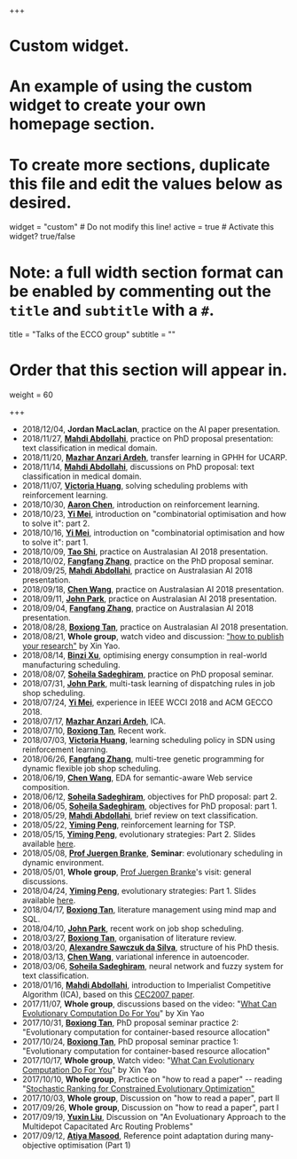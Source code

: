 +++
# Custom widget.
# An example of using the custom widget to create your own homepage section.
# To create more sections, duplicate this file and edit the values below as desired.
widget = "custom"  # Do not modify this line!
active = true  # Activate this widget? true/false

# Note: a full width section format can be enabled by commenting out the `title` and `subtitle` with a `#`.
title = "Talks of the ECCO group"
subtitle = ""

# Order that this section will appear in.
weight = 60

+++

- 2018/12/04, <strong>Jordan MacLaclan</strong>, practice on the AI paper presentation.
- 2018/11/27, <strong><a href="https://ecs.victoria.ac.nz/Main/GradMahdiAbdollahi">Mahdi Abdollahi</a></strong>, practice on PhD proposal presentation: text classification in medical domain.
- 2018/11/20, <strong><a href="https://ecs.victoria.ac.nz/Main/GradMazharAnsariArdeh">Mazhar Anzari Ardeh</a></strong>, transfer learning in GPHH for UCARP.
- 2018/11/14, <strong><a href="https://ecs.victoria.ac.nz/Main/GradMahdiAbdollahi">Mahdi Abdollahi</a></strong>, discussions on PhD proposal: text classification in medical domain.
- 2018/11/07, <strong><a href="https://ecs.victoria.ac.nz/Main/GradGuiyingHuang">Victoria Huang</a></strong>, solving scheduling problems with reinforcement learning.
- 2018/10/30, <strong><a href="http://ecs.victoria.ac.nz/Main/AaronChen">Aaron Chen</a></strong>, introduction on reinforcement learning.
- 2018/10/23, <strong><a href="http://ecs.victoria.ac.nz/Main/YiMei">Yi Mei</a></strong>, introduction on "combinatorial optimisation and how to solve it": part 2.
- 2018/10/16, <strong><a href="http://ecs.victoria.ac.nz/Main/YiMei">Yi Mei</a></strong>, introduction on "combinatorial optimisation and how to solve it": part 1.
- 2018/10/09, <strong><a href="https://ecs.victoria.ac.nz/Main/GradTaoShi">Tao Shi</a></strong>, practice on Australasian AI 2018 presentation.
- 2018/10/02, <strong><a href="https://ecs.victoria.ac.nz/Main/GradFangFangZhang">Fangfang Zhang</a></strong>, practice on the PhD proposal seminar.
- 2018/09/25, <strong><a href="https://ecs.victoria.ac.nz/Main/GradMahdiAbdollahi">Mahdi Abdollahi</a></strong>, practice on Australasian AI 2018 presentation.
- 2018/09/18, <strong><a href="https://ecs.victoria.ac.nz/Main/GradChenWang">Chen Wang</a></strong>, practice on Australasian AI 2018 presentation.
- 2018/09/11, <strong><a href="https://ecs.victoria.ac.nz/Main/GradJohnPark">John Park</a></strong>, practice on Australasian AI 2018 presentation.
- 2018/09/04, <strong><a href="https://ecs.victoria.ac.nz/Main/GradFangFangZhang">Fangfang Zhang</a></strong>, practice on Australasian AI 2018 presentation.
- 2018/08/28, <strong><a href="https://ecs.victoria.ac.nz/Main/GradBoxiongTan">Boxiong Tan</a></strong>, practice on Australasian AI 2018 presentation.
- 2018/08/21, <strong>Whole group</strong>, watch video and discussion: <a href="https://www.youtube.com/watch?v=5fHMg0JkfqY">"how to publish your research"</a> by Xin Yao.
- 2018/08/14, <strong><a href="https://www.researchgate.net/profile/Binzi_Xu">Binzi Xu</a></strong>, optimising energy consumption in real-world manufacturing scheduling.
- 2018/08/07, <strong><a href="https://ecs.victoria.ac.nz/Main/GradSoheilaSadeghiram">Soheila Sadeghiram</a></strong>, practice on PhD proposal seminar.
- 2018/07/31, <strong><a href="https://ecs.victoria.ac.nz/Main/GradJohnPark">John Park</a></strong>, multi-task learning of dispatching rules in job shop scheduling.
- 2018/07/24, <strong><a href="https://ecs.victoria.ac.nz/Main/YiMei">Yi Mei</a></strong>, experience in IEEE WCCI 2018 and ACM GECCO 2018.
- 2018/07/17, <strong><a href="https://ecs.victoria.ac.nz/Main/GradMazharAnsariArdeh">Mazhar Anzari Ardeh</a></strong>, ICA.
- 2018/07/10, <strong><a href="https://ecs.victoria.ac.nz/Main/GradBoxiongTan">Boxiong Tan</a></strong>, Recent work.
- 2018/07/03, <strong><a href="https://ecs.victoria.ac.nz/Main/GradGuiyingHuang">Victoria Huang</a></strong>, learning scheduling policy in SDN using reinforcement learning.
- 2018/06/26, <strong><a href="https://ecs.victoria.ac.nz/Main/GradFangFangZhang">Fangfang Zhang</a></strong>, multi-tree genetic programming for dynamic flexible job shop scheduling.
- 2018/06/19, <strong><a href="https://ecs.victoria.ac.nz/Main/GradChenWang">Chen Wang</a></strong>, EDA for semantic-aware Web service composition.								
- 2018/06/12, <strong><a href="https://ecs.victoria.ac.nz/Main/GradSoheilaSadeghiram">Soheila Sadeghiram</a></strong>, objectives for PhD proposal: part 2.
- 2018/06/05, <strong><a href="https://ecs.victoria.ac.nz/Main/GradSoheilaSadeghiram">Soheila Sadeghiram</a></strong>, objectives for PhD proposal: part 1.
- 2018/05/29, <strong><a href="http://ecs.victoria.ac.nz/Main/GradMahdiAbdollahi">Mahdi Abdollahi</a></strong>, brief review on text classification.
- 2018/05/22, <strong><a href="https://ecs.victoria.ac.nz/Main/GradYimingPeng">Yiming Peng</a></strong>, reinforcement learning for TSP.
- 2018/05/15, <strong><a href="https://ecs.victoria.ac.nz/Main/GradYimingPeng">Yiming Peng</a></strong>, evolutionary strategies: Part 2. Slides available <a href="resources/Evolutionary_Strategies.pptx">here</a>.
- 2018/05/08, <strong><a href="https://www.wbs.ac.uk/about/person/juergen-branke/">Prof Juergen Branke</a></strong>, <strong>Seminar</strong>: evolutionary scheduling in dynamic environment.
- 2018/05/01, <strong>Whole group</strong>, <a href="https://www.wbs.ac.uk/about/person/juergen-branke/">Prof Juergen Branke</a>'s visit: general discussions.
- 2018/04/24, <strong><a href="https://ecs.victoria.ac.nz/Main/GradYimingPeng">Yiming Peng</a></strong>, evolutionary strategies: Part 1. Slides available <a href="resources/Evolutionary_Strategies.pptx">here</a>.
- 2018/04/17, <strong><a href="https://ecs.victoria.ac.nz/Main/GradBoxiongTan">Boxiong Tan</a></strong>, literature management using mind map and SQL.
- 2018/04/10, <strong><a href="https://ecs.victoria.ac.nz/Main/GradJohnPark">John Park</a></strong>, recent work on job shop scheduling.
- 2018/03/27, <strong><a href="https://ecs.victoria.ac.nz/Main/GradBoxiongTan">Boxiong Tan</a></strong>, organisation of literature review.
- 2018/03/20, <strong><a href="https://ecs.victoria.ac.nz/Main/GradAlexandreSawczukdaSilva">Alexandre Sawczuk da Silva</a></strong>, structure of his PhD thesis.
- 2018/03/13, <strong><a href="https://ecs.victoria.ac.nz/Main/GradChenWang">Chen Wang</a></strong>, variational inference in autoencoder.
- 2018/03/06, <strong><a href="https://ecs.victoria.ac.nz/Main/GradSoheilaSadeghiram">Soheila Sadeghiram</a></strong>, neural network and fuzzy system for text classification.
- 2018/01/16, <strong><a href="http://ecs.victoria.ac.nz/Main/GradMahdiAbdollahi">Mahdi Abdollahi</a></strong>, introduction to Imperialist Competitive Algorithm (ICA), based on this <a href="resources/ICA_Atashpaz.pdf">CEC2007 paper</a>.
- 2017/11/07, <strong>Whole group</strong>, discussions based on the video: "<a href="https://www.youtube.com/watch?v=pcl08XA1REM">What Can Evolutionary Computation Do For You</a>" by Xin Yao
- 2017/10/31, <strong><a href="https://ecs.victoria.ac.nz/Main/GradBoxiongTan">Boxiong Tan</a></strong>, PhD proposal seminar practice 2: "Evolutionary computation for container-based resource allocation"
- 2017/10/24, <strong><a href="https://ecs.victoria.ac.nz/Main/GradBoxiongTan">Boxiong Tan</a></strong>, PhD proposal seminar practice 1: "Evolutionary computation for container-based resource allocation"
- 2017/10/17, <strong>Whole group</strong>, Watch video: "<a href="https://www.youtube.com/watch?v=pcl08XA1REM">What Can Evolutionary Computation Do For You</a>" by Xin Yao
- 2017/10/10, <strong>Whole group</strong>, Practice on "how to read a paper" -- reading "<a href="http://ieeexplore.ieee.org/abstract/document/873238/">Stochastic Ranking for Constrained Evolutionary Optimization"</a>
- 2017/10/03, <strong>Whole group</strong>, Discussion on "how to read a paper", part II
- 2017/09/26, <strong>Whole group</strong>, Discussion on "how to read a paper", part I
- 2017/09/19, <strong><a href="https://scholar.google.co.nz/citations?user=YctRNIMAAAAJ&hl=en">Yuxin Liu</a></strong>, Discussion on "An Evoluationary Approach to the Multidepot Capacitated Arc Routing Problems"
- 2017/09/12, <strong><a href="https://ecs.victoria.ac.nz/Main/GradAtiyaMasood">Atiya Masood</a></strong>, Reference point adaptation during many-objective optimisation (Part 1)
